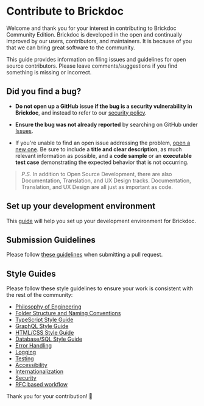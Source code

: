 # Contribute to Brickdoc

Welcome and thank you for your interest in contributing to Brickdoc Community Edition. Brickdoc is developed in the open and continually improved by our users, contributors, and maintainers. It is because of you that we can bring great software to the community.

This guide provides information on filing issues and guidelines for open source contributors. Please leave comments/suggestions if you find something is missing or incorrect.

## Did you find a bug?

- **Do not open up a GitHub issue if the bug is a security vulnerability in Brickdoc**, and instead to refer to our [security policy](SECURITY.md).

- **Ensure the bug was not already reported** by searching on GitHub under [Issues](https://github.com/brickdoc/brickdoc/issues).

- If you're unable to find an open issue addressing the problem, [open a new one](https://github.com/brickdoc/brickdoc/issues/new). Be sure to include a **title and clear description**, as much relevant information as possible, and a **code sample** or an **executable test case** demonstrating the expected behavior that is not occurring.

> _P.S._ In addition to Open Source Development, there are also Documentation, Translation, and UX Design tracks. Documentation, Translation, and UX Design are all just as important as code.

## Set up your development environment

This [guide](<(./docs/SETUP_DEV_ENV.md)>) will help you set up your development environment for Brickdoc.

## Submission Guidelines

Please follow [these guidelines](./docs/SUBMISSION_GUIDELINE.md) when submitting a pull request.

## Style Guides

Please follow these style guidelines to ensure your work is consistent with the rest of the community:

- [Philosophy of Engineering](./docs/styleguildes/PHILOSOPHY.md)
- [Folder Structure and Naming Conventions](./docs/styleguildes/STRUCTURE_AND_NAMING.md)
- [TypeScript Style Guide](./docs/styleguildes/TYPESCRIPT.md)
- [GraphQL Style Guide](./docs/styleguildes/GRAPHQL.md)
- [HTML/CSS Style Guide](./docs/styleguildes/HTML_CSS.md)
- [Database/SQL Style Guide](./docs/styleguildes/DATABASE_SQL.md)
- [Error Handling](./docs/styleguildes/ERROR_HANDLING.md)
- [Logging](./docs/styleguildes/LOGGING.md)
- [Testing](./docs/styleguildes/TESTING.md)
- [Accessibility](./docs/styleguildes/A11Y.md)
- [Internationalization](./docs/styleguildes/I18N.md)
- [Security](./docs/styleguildes/SECURITY.md)
- [RFC based workflow](./docs/styleguildes/RFC.md)

Thank you for your contribution! :handshake:
